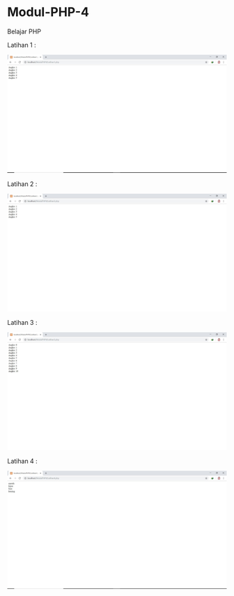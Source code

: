 # Modul-PHP-4
Belajar PHP

Latihan 1 :

![alt text](https://github.com/Dhimas46/Modul-PHP-4/blob/master/Latihan%201.JPG)

Latihan 2 :

![alt text](https://github.com/Dhimas46/Modul-PHP-4/blob/master/Latihan%202.JPG)

Latihan 3 :

![alt text](https://github.com/Dhimas46/Modul-PHP-4/blob/master/Latihan%203.JPG)

Latihan 4 :

![alt text](https://github.com/Dhimas46/Modul-PHP-4/blob/master/Latihan%204.JPG)
